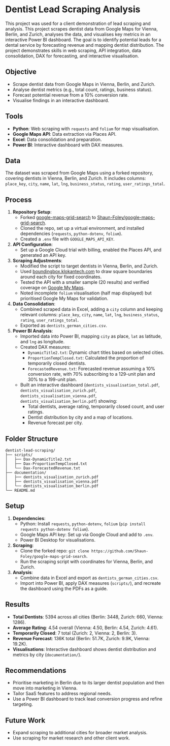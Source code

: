 # Dentist Lead Scraping Analysis

This project was used for a client demonstration of lead scraping and analysis. This project scrapes dentist data from Google Maps for Vienna, Berlin, and Zurich, analyses the data, and visualises key metrics in an interactive Power BI dashboard. The goal is to identify potential leads for a dental service by forecasting revenue and mapping dentist distribution. The project demonstrates skills in web scraping, API integration, data consolidation, DAX for forecasting, and interactive visualisation.

## Objective
- Scrape dentist data from Google Maps in Vienna, Berlin, and Zurich.
- Analyse dentist metrics (e.g., total count, ratings, business status).
- Forecast potential revenue from a 10% conversion rate.
- Visualise findings in an interactive dashboard.

## Tools
- **Python**: Web scraping with `requests` and `folium` for map visualisation.
- **Google Maps API**: Data extraction via Places API.
- **Excel**: Data consolidation and preparation.
- **Power BI**: Interactive dashboard with DAX measures.

## Data
The dataset was scraped from Google Maps using a forked repository, covering dentists in Vienna, Berlin, and Zurich. It includes columns: `place_key`, `city`, `name`, `lat`, `lng`, `business_status`, `rating`, `user_ratings_total`. 

## Process
1. **Repository Setup**:
   - Forked [google-maps-grid-search](https://github.com/adriansprk/google-maps-grid-search) to [Shaun-Foley/google-maps-grid-search](https://github.com/Shaun-Foley/google-maps-grid-search).
   - Cloned the repo, set up a virtual environment, and installed dependencies (`requests`, `python-dotenv`, `folium`).
   - Created a `.env` file with `GOOGLE_MAPS_API_KEY`.
2. **API Configuration**:
   - Set up a Google Cloud trial with billing, enabled the Places API, and generated an API key.
3. **Scraping Adjustments**:
   - Modified the script to target dentists in Vienna, Berlin, and Zurich.
   - Used [boundingbox.klokantech.com](https://boundingbox.klokantech.com/) to draw square boundaries around each city for fixed coordinates.
   - Tested the API with a smaller sample (20 results) and verified coverage on [Google My Maps](https://www.google.com/maps/d/u/0/edit?mid=1r3z5ia2FHvyV9GyvZRpeBhU7tVKCsTA&ll=48.21193176390293%2C16.21490009658825&z=10).
   - Noted incomplete `folium` visualisation (half map displayed) but prioritised Google My Maps for validation.
4. **Data Consolidation**:
   - Combined scraped data in Excel, adding a `city` column and keeping relevant columns: `place_key`, `city`, `name`, `lat`, `lng`, `business_status`, `rating`, `user_ratings_total`.
   - Exported as `dentists_german_cities.csv`.
5. **Power BI Analysis**:
   - Imported data into Power BI, mapping `city` as place, `lat` as latitude, and `lng` as longitude.
   - Created DAX measures:
     - `DynamicTitle2.txt`: Dynamic chart titles based on selected cities.
     - `ProportionTempClosed.txt`: Calculated the proportion of temporarily closed dentists.
     - `ForecastedRevenue.txt`: Forecasted revenue assuming a 10% conversion rate, with 70% subscribing to a 129-unit plan and 30% to a 199-unit plan.
   - Built an interactive dashboard (`dentists_visualisation_total.pdf`, `dentists_visualisation_zurich.pdf`, `dentists_visualisation_vienna.pdf`, `dentists_visualisation_berlin.pdf`) showing:
     - Total dentists, average rating, temporarily closed count, and user ratings.
     - Dentist distribution by city and a map of locations.
     - Revenue forecast per city.

## Folder Structure
```
dentist-lead-scraping/
├── scripts/
│   ├── Dax-DynamicTitle2.txt
│   ├── Dax-ProportionTempClosed.txt
│   └── Dax-ForecastedRevenue.txt
├── documentation/
│   ├── dentists_visualisation_zurich.pdf
│   ├── dentists_visualisation_vienna.pdf
│   └── dentists_visualisation_berlin.pdf
└── README.md
```

## Setup
1. **Dependencies**:
   - Python: Install `requests`, `python-dotenv`, `folium` (`pip install requests python-dotenv folium`).
   - Google Maps API key: Set up via Google Cloud and add to `.env`.
   - Power BI Desktop for visualisations.
2. **Scraping**:
   - Clone the forked repo: `git clone https://github.com/Shaun-Foley/google-maps-grid-search`.
   - Run the scraping script with coordinates for Vienna, Berlin, and Zurich.
3. **Analysis**:
   - Combine data in Excel and export as `dentists_german_cities.csv`.
   - Import into Power BI, apply DAX measures (`scripts/`), and recreate the dashboard using the PDFs as a guide.

## Results
- **Total Dentists**: 5394 across all cities (Berlin: 3448, Zurich: 660, Vienna: 1286).
- **Average Rating**: 4.54 overall (Vienna: 4.50, Berlin: 4.54, Zurich: 4.61).
- **Temporarily Closed**: 7 total (Zurich: 2, Vienna: 2, Berlin: 3).
- **Revenue Forecast**: 136K total (Berlin: 51.7K, Zurich: 9.9K, Vienna: 19.2K).
- **Visualisations**: Interactive dashboard shows dentist distribution and metrics by city (`documentation/`).

## Recommendations
- Prioritise marketing in Berlin due to its larger dentist population and then move into marketing in Vienna.
- Tailor SaaS features to address regional needs.
- Use a Power BI dashboard to track lead conversion progress and refine targeting.

## Future Work
- Expand scraping to additional cities for broader market analysis.
- Use scraping for market research and other client work.
